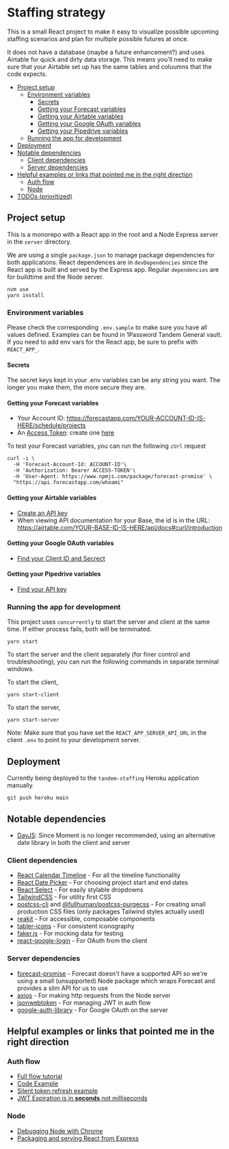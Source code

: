 
# Staffing strategy
This is a small React project to make it easy to visualize possible upcoming staffing scenarios and plan for multiple possible futures at once.

It does not have a database (maybe a future enhancement?) and uses Airtable for quick and dirty data storage. This means you'll need to make sure that your Airtable set up has the same tables and coluumns that the code expects.

- [Project setup](#project-setup)
  - [Environment variables](#environment-variables)
    - [Secrets](#secrets)
    - [Getting your Forecast variables](#getting-your-forecast-variables)
    - [Getting your Airtable variables](#getting-your-airtable-variables)
    - [Getting your Google OAuth variables](#getting-your-google-oauth-variables)
    - [Getting your Pipedrive variables](#getting-your-pipedrive-variables)
  - [Running the app for development](#running-the-app-for-development)
- [Deployment](#deployment)
- [Notable dependencies](#notable-dependencies)
  - [Client dependencies](#client-dependencies)
  - [Server dependencies](#server-dependencies)
- [Helpful examples or links that pointed me in the right direction](#helpful-examples-or-links-that-pointed-me-in-the-right-direction)
  - [Auth flow](#auth-flow)
  - [Node](#node)
- [TODOs (prioritized)](#todos-prioritized)

## Project setup
This is a monorepo with a React app in the root and a Node Express server in the `server` directory.

We are using a single `package.json` to manage package dependencies for both applications. React dependences are in `devDependencies` since the React app is built and served by the Express app. Regular `dependencies` are for buildtime and the Node server.

```
nvm use
yarn install
```

### Environment variables
Please check the corresponding `.env.sample` to make sure you have all values defined. Examples can be found in 1Password Tandem General vault. If you need to add env vars for the React app, be sure to prefix with `REACT_APP_`.

#### Secrets
The secret keys kept in your .env variables can be any string you want. The longer you make them, the more secure they are.

#### Getting your Forecast variables
- Your Account ID: https://forecastapp.com/YOUR-ACCOUNT-ID-IS-HERE/schedule/projects
- An [Access Token](http://help.getharvest.com/api-v2/authentication-api/authentication/authentication/): create one [here](https://id.getharvest.com/developers)

To test your Forecast variables, you can run the following `cUrl` request
```
curl -i \
  -H 'Forecast-Account-Id: ACCOUNT-ID'\
  -H 'Authorization: Bearer ACCESS-TOKEN'\
  -H 'User-Agent: https://www.npmjs.com/package/forecast-promise' \
  "https://api.forecastapp.com/whoami"
```

#### Getting your Airtable variables
- [Create an API key](https://airtable.com/account)
- When viewing API documentation for your Base, the id is in the URL: https://airtable.com/YOUR-BASE-ID-IS-HERE/api/docs#curl/introduction

#### Getting your Google OAuth variables
- [Find your Client ID and Secrect](https://console.developers.google.com/apis/credentials/oauthclient/366318533824-3dg77no7d4r2ctb5ekslhcrl9n3hmn8n.apps.googleusercontent.com?project=tandem-staffing-strategy&supportedpurview=project)

#### Getting your Pipedrive variables
- [Find your API key](https://madeintandem.pipedrive.com/settings/api)

### Running the app for development

This project uses `concurrently` to start the server and client at the same time. If either process fails, both will be terminated.
```
yarn start
```

To start the server and the client separately (for finer control and troubleshooting), you can run the following commands in separate terminal windows.

To start the client,
```
yarn start-client
```

To start the server,
```
yarn start-server
```

Note: Make sure that you have set the `REACT_APP_SERVER_API_URL` in the client `.env` to point to your development server.

## Deployment

Currently being deployed to the `tandem-staffing` Heroku application manually.

```
git push heroku main
```

## Notable dependencies

- [DayJS](https://day.js.org/): Since Moment is no longer recommended, using an alternative date library in both the client and server

### Client dependencies
- [React Calendar Timeline](https://github.com/namespace-ee/react-calendar-timeline) - For all the timeline functionality
- [React Date Picker](https://github.com/Hacker0x01/react-datepicker) - For choosing project start and end dates
- [React Select]() - For easily stylable dropdowns
- [TailwindCSS]() - For utility first CSS
- [postcss-cli]() and [@fullhuman/postcss-purgecss]() - For creating small production CSS files (only packages Tailwind styles actually used)
- [reakit]() - For accessible, composable components
- [tabler-icons]() - For consistent iconography
- [faker.js](https://github.com/marak/Faker.js/) - For mocking data for testing
- [react-google-login](https://github.com/anthonyjgrove/react-google-login) - For OAuth from the client

### Server dependencies
- [forecast-promise](https://www.npmjs.com/package/forecast-promise) - Forecast doesn't have a supported API so we're using a small (unsupported) Node package which wraps Forecast and provides a slim API for us to use
- [axios]() - For making http requests from the Node server
- [jsonwebtoken](https://github.com/auth0/node-jsonwebtoken) - For managing JWT in auth flow
- [google-auth-library](https://github.com/googleapis/google-auth-library-nodejs#readme) - For Google OAuth on the server

## Helpful examples or links that pointed me in the right direction

### Auth flow
- [Full flow tutorial](https://stackabuse.com/authentication-and-authorization-with-jwts-in-express-js/)
- [Code Example](https://github.com/Shahzayb/mern-google-login)
- [Silent token refresh example](https://github.com/Sivanesh-S/react-google-authentication/blob/master/src/utils/refreshToken.js)
- [JWT Expiration is in **seconds** not milliseconds](https://stackoverflow.com/questions/39926104/what-format-is-the-exp-expiration-time-claim-in-a-jwt#:~:text=RFC%207519%20states%20that%20the,(not%20milliseconds)%20since%20Epoch%3A&text=See%20RFC%203339%20%5BRFC3339%5D%20for,general%20and%20UTC%20in%20particular.)

### Node
- [Debugging Node with Chrome](https://medium.com/the-node-js-collection/debugging-node-js-with-google-chrome-4965b5f910f4)
- [Packaging and serving React from Express](https://simonplend.com/what-is-a-good-directory-structure-for-a-monorepo-with-a-node-js-back-end-and-react-front-end/)


